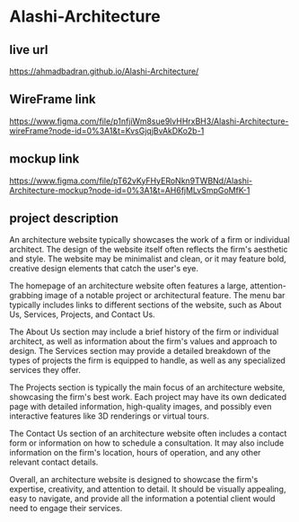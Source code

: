 # Alashi-Architecture
## live url
https://ahmadbadran.github.io/Alashi-Architecture/

## WireFrame link
https://www.figma.com/file/p1nfjiWm8sue9lvHHrxBH3/Alashi-Architecture-wireFrame?node-id=0%3A1&t=KvsGjqjBvAkDKo2b-1

## mockup link 
https://www.figma.com/file/pT62vKyFHyERoNkn9TWBNd/Alashi-Architecture-mockup?node-id=0%3A1&t=AH6fjMLvSmpGoMfK-1

## project description

An architecture website typically showcases the work of a firm or individual architect. The design of the website itself often reflects the firm's aesthetic and style. The website may be minimalist and clean, or it may feature bold, creative design elements that catch the user's eye.

The homepage of an architecture website often features a large, attention-grabbing image of a notable project or architectural feature. The menu bar typically includes links to different sections of the website, such as About Us, Services, Projects, and Contact Us.

The About Us section may include a brief history of the firm or individual architect, as well as information about the firm's values and approach to design. The Services section may provide a detailed breakdown of the types of projects the firm is equipped to handle, as well as any specialized services they offer.

The Projects section is typically the main focus of an architecture website, showcasing the firm's best work. Each project may have its own dedicated page with detailed information, high-quality images, and possibly even interactive features like 3D renderings or virtual tours.

The Contact Us section of an architecture website often includes a contact form or information on how to schedule a consultation. It may also include information on the firm's location, hours of operation, and any other relevant contact details.

Overall, an architecture website is designed to showcase the firm's expertise, creativity, and attention to detail. It should be visually appealing, easy to navigate, and provide all the information a potential client would need to engage their services.
